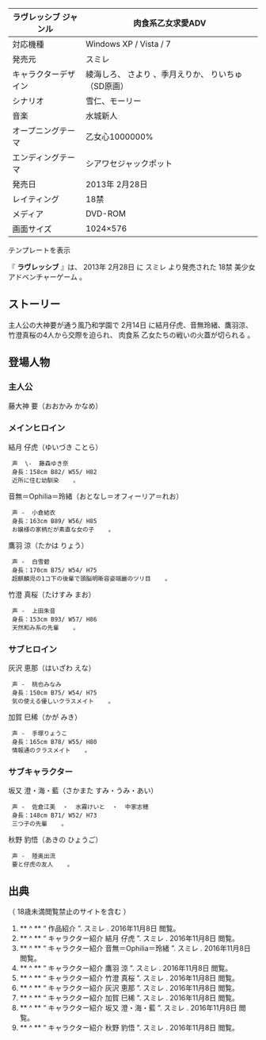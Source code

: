 ラヴレッシブ  ジャンル  |  肉食系乙女求愛ADV   
---|---  
対応機種  |  Windows  XP  /  Vista  /  7   
発売元  |  スミレ   
キャラクターデザイン  |  綾海しろ、  さより  、季月えりか、  りいちゅ  （SD原画）   
シナリオ  |  雪仁、モーリー   
音楽  |  水城新人   
オープニングテーマ  |  乙女心1000000%   
エンディングテーマ  |  シアワセジャックポット   
発売日  |  2013年  2月28日   
レイティング  |  18禁   
メディア  |  DVD-ROM   
画面サイズ  |  1024×576   
テンプレートを表示  
  
『 **ラヴレッシブ** 』は、  2013年  2月28日  に  スミレ  より発売された  18禁  美少女アドベンチャーゲーム  。

##  ストーリー  

主人公の大神要が通う風乃和学園で  2月14日  に結月仔虎、音無玲緒、鷹羽涼、竹澄真桜の4人から交際を迫られ、  肉食系  乙女たちの戦いの火蓋が切られる
  。

##  登場人物  

###  主人公  

藤大神 要（おおかみ かなめ）

###  メインヒロイン  

結月 仔虎（ゆいづき ことら）

     声  \-  藤森ゆき奈 
     身長：158cm B82/ W55/ H82 
     近所に住む幼馴染    。 
音無＝Ophilia＝玲緒（おとなし＝オフィーリア＝れお）

     声 -  小倉結衣 
     身長：163cm B89/ W56/ H85 
     お嬢様の家柄だが素直な女の子    。 
鷹羽 涼（たかは りょう）

     声 -  白雪碧 
     身長：170cm B75/ W54/ H75 
     超麒麟児の1コ下の後輩で頭脳明晰容姿端麗のツリ目    。 
竹澄 真桜（たけすみ まお）

     声 -  上田朱音 
     身長：153cm B93/ W57/ H86 
     天然和み系の先輩    。 

###  サブヒロイン  

灰沢 恵那（はいざわ えな）

     声 -  桃也みなみ 
     身長：150cm B75/ W54/ H75 
     気の使える優しいクラスメイト    。 
加賀 巳稀（かが みき）

     声 -  手塚りょうこ 
     身長：165cm B78/ W55/ H80 
     情報通のクラスメイト    。 

###  サブキャラクター  

坂又 澄・海・藍（さかまた すみ・うみ・あい）

     声 -  佐倉江美  ・  水霧けいと  ・  中家志穂 
     身長：148cm B71/ W52/ H73 
     三つ子の先輩    。 
秋野 豹悟（あきの ひょうご）

     声 -  陸奥出流 
     要と仔虎の友人    。 

##  出典  

（  18歳未満閲覧禁止のサイトを含む  ）

  1. ** ^  ** “  作品紹介  ”.  スミレ  .  2016年11月8日  閲覧。 
  2. ** ^  ** “  キャラクター紹介 結月 仔虎  ”.  スミレ  .  2016年11月8日  閲覧。 
  3. ** ^  ** “  キャラクター紹介 音無＝Ophilia＝玲緒  ”.  スミレ  .  2016年11月8日  閲覧。 
  4. ** ^  ** “  キャラクター紹介 鷹羽 涼  ”.  スミレ  .  2016年11月8日  閲覧。 
  5. ** ^  ** “  キャラクター紹介 竹澄 真桜  ”.  スミレ  .  2016年11月8日  閲覧。 
  6. ** ^  ** “  キャラクター紹介 灰沢 恵那  ”.  スミレ  .  2016年11月8日  閲覧。 
  7. ** ^  ** “  キャラクター紹介 加賀 巳稀  ”.  スミレ  .  2016年11月8日  閲覧。 
  8. ** ^  ** “  キャラクター紹介 坂又 澄・海・藍  ”.  スミレ  .  2016年11月8日  閲覧。 
  9. ** ^  ** “  キャラクター紹介 秋野 豹悟  ”.  スミレ  .  2016年11月8日  閲覧。 

